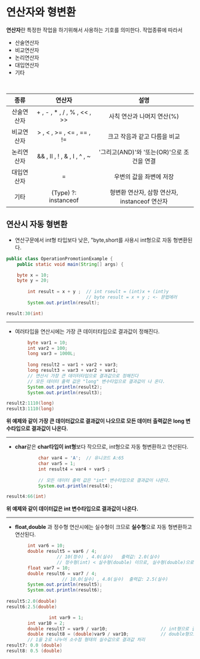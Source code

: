 # 연산자와 형변환
**연산자**란 특정한 작업을 하기위해서 사용하는 기호를 의미한다. 작업종류에 따라서 
* 산술연산자
* 비교연산자
* 논리연산자
* 대입연산자
* 기타 
<br>

| 종류| 연산자 | 설명 | 
| :--: | :--: | :--: | 
| 산술연산자 | + , - , * , / , % , << , >> | 사칙 연산과 나머지 연산(%)  | 
| 비교연산자  | > , < , >= , <= , == , !=  | 크고 작음과 같고 다름을 비교|
| 논리연산자  | && , II , ! , & , I , ^ , ~| '그리고(AND)'와 '또는(OR)'으로 조건을 연결|
| 대입연산자  |                =           | 우변의 값을 좌변에 저장     |
| 기타       |   (Type) ?: instanceof     |  형변환 연산자, 삼항 연산자, instanceof 연산자 |

## 연산시 자동 형변환
* 연산구문에서 int형 타입보다 낮은, "byte,short를 사용시 int형으로 자동 형변환된다.

```java
public class OperationPromotionExample {
	public static void main(String[] args) {

	byte x = 10;
	byte y = 20;	
		
		int result = x + y ;  // int rseult = (int)x + (int)y
		                      // byte result = x + y ; <- 문법에러				
		System.out.println(result);		

result:30(int)
```
---
* 여러타입을 연산시에는 가장 큰 데이터타입으로 결과값이 정해진다.
```java
		byte var1 = 10;
		int var2 = 100;
		long var3 = 1000L;
		
		long result2 = var1 + var2 + var3;		
		long result3 = var3 + var2 + var1;
		// 연산시 가장 큰 데이터타입으로 결과값으로 정해진다
		// 모든 데이터 출력 값은 "long" 변수타입으로 결과값이 나 온다.		
		System.out.println(result2);
		System.out.println(result3);

result2:1110(long)
result3:1110(long)
```
**위 예제와 같이 가장 큰 데이터값으로 결과값이 나오므로
모든 데이터 출력값은 long 변수타입으로 결과값이 나온다.**

---
* **char**같은 **char타입이 int형**보다 작으므로, int형으로 자동 형변환하고 연산된다.
```java
			char var4 = 'A';  // 유니코드 A:65
			char var5 = 1;
			int result4 = var4 + var5 ;
			
			// 모든 데이터 출력 값은 "int" 변수타입으로 결과값이 나온다.
			System.out.println(result4);

result4:66(int) 
```
**위 예제와 같이 데이터값은 int 변수타입으로 결과값이 나온다.**

---
* **float,double** 과 정수형 연산시에는 실수형이 크므로 **실수형**으로 자동 형변환하고 연산된다.
```java
		int var6 = 10;
		double result5 = var6 / 4;   
		           // 10(정수) , 4.0(실수)   출력값: 2.0(실수)
	               // 정수형(int) < 실수형(double) 이므로, 실수형(double)으로 자동변환되고 연산된다.
        float var7 = 10;
        double result6 = var7 / 4;
                     // 10.0(실수) , 4.0(실수)  출력값: 2.5(실수)          
		System.out.println(result5);
        System.out.println(result6);
        
result5:2.0(double)   
result6:2.5(double) 

                int var9 = 1;
		int var10 = 2;
		double result7 = var9 / var10;                    // int형으로 결과값 처리
		double result8 = (double)var9 / var10;            // double형으로 결과값 처리
		// 1을 2로 나누어 소수점 형태의 실수값으로 결과값 처리
result7: 0.0 (double)
result8: 0.5 (double)
```








